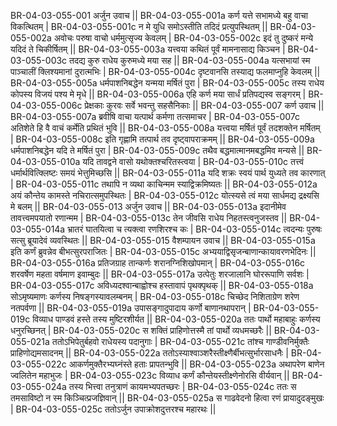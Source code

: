 BR-04-03-055-001  	अर्जुन उवाच ||
BR-04-03-055-001a 	कर्ण यत्ते सभामध्ये बहु वाचा विकत्थितम् |
BR-04-03-055-001c 	न मे युधि समोऽस्तीति तदिदं प्रत्युपस्थितम् ||
BR-04-03-055-002a 	अवोचः परुषा वाचो धर्ममुत्सृज्य केवलम् |
BR-04-03-055-002c 	इदं तु दुष्करं मन्ये यदिदं ते चिकीर्षितम् ||
BR-04-03-055-003a 	यत्त्वया कथितं पूर्वं मामनासाद्य किञ्चन |
BR-04-03-055-003c 	तदद्य कुरु राधेय कुरुमध्ये मया सह ||
BR-04-03-055-004a 	यत्सभायां स्म पाञ्चालीं क्लिश्यमानां दुरात्मभिः |
BR-04-03-055-004c 	दृष्टवानसि तस्याद्य फलमाप्नुहि केवलम् ||
BR-04-03-055-005a 	धर्मपाशनिबद्धेन यन्मया मर्षितं पुरा |
BR-04-03-055-005c 	तस्य राधेय कोपस्य विजयं पश्य मे मृधे ||
BR-04-03-055-006a 	एहि कर्ण मया सार्धं प्रतिपद्यस्व सङ्गरम् |
BR-04-03-055-006c 	प्रेक्षकाः कुरवः सर्वे भवन्तु सहसैनिकाः ||
BR-04-03-055-007  	कर्ण उवाच ||
BR-04-03-055-007a 	ब्रवीषि वाचा यत्पार्थ कर्मणा तत्समाचर |
BR-04-03-055-007c 	अतिशेते हि वै वाचं कर्मेति प्रथितं भुवि ||
BR-04-03-055-008a 	यत्त्वया मर्षितं पूर्वं तदशक्तेन मर्षितम् |
BR-04-03-055-008c 	इति गृह्णामि तत्पार्थ तव दृष्ट्वापराक्रमम् ||
BR-04-03-055-009a 	धर्मपाशनिबद्धेन यदि ते मर्षितं पुरा |
BR-04-03-055-009c 	तथैव बद्धमात्मानमबद्धमिव मन्यसे ||
BR-04-03-055-010a 	यदि तावद्वने वासो यथोक्तश्चरितस्त्वया |
BR-04-03-055-010c 	तत्त्वं धर्मार्थवित्क्लिष्टः समयं भेत्तुमिच्छसि ||
BR-04-03-055-011a 	यदि शक्रः स्वयं पार्थ युध्यते तव कारणात् |
BR-04-03-055-011c 	तथापि न व्यथा काचिन्मम स्याद्विक्रमिष्यतः ||
BR-04-03-055-012a	अयं कौन्तेय कामस्ते नचिरात्समुपस्थितः |
BR-04-03-055-012c	योत्स्यसे त्वं मया सार्धमद्य द्रक्ष्यसि मे बलम् ||
BR-04-03-055-013  	अर्जुन उवाच ||
BR-04-03-055-013a 	इदानीमेव तावत्त्वमपयातो रणान्मम |
BR-04-03-055-013c 	तेन जीवसि राधेय निहतस्त्वनुजस्तव ||
BR-04-03-055-014a 	भ्रातरं घातयित्वा च त्यक्त्वा रणशिरश्च कः |
BR-04-03-055-014c 	त्वदन्यः पुरुषः सत्सु ब्रूयादेवं व्यवस्थितः ||
BR-04-03-055-015  	वैशम्पायन उवाच ||
BR-04-03-055-015a 	इति कर्णं ब्रुवन्नेव बीभत्सुरपराजितः |
BR-04-03-055-015c 	अभ्ययाद्विसृजन्बाणान्कायावरणभेदिनः ||
BR-04-03-055-016a 	प्रतिजग्राह तान्कर्णः शरानग्निशिखोपमान् |
BR-04-03-055-016c 	शरवर्षेण महता वर्षमाण इवाम्बुदः ||
BR-04-03-055-017a 	उत्पेतुः शरजालानि घोररूपाणि सर्वशः |
BR-04-03-055-017c 	अविध्यदश्वान्बाह्वोश्च हस्तावापं पृथक्पृथक् ||
BR-04-03-055-018a 	सोऽमृष्यमाणः कर्णस्य निषङ्गस्यावलम्बनम् |
BR-04-03-055-018c 	चिच्छेद निशिताग्रेण शरेण नतपर्वणा ||
BR-04-03-055-019a 	उपासङ्गादुपादाय कर्णो बाणानथापरान् |
BR-04-03-055-019c 	विव्याध पाण्डवं हस्ते तस्य मुष्टिरशीर्यत ||
BR-04-03-055-020a 	ततः पार्थो महाबाहुः कर्णस्य धनुरच्छिनत् |
BR-04-03-055-020c 	स शक्तिं प्राहिणोत्तस्मै तां पार्थो व्यधमच्छरैः ||
BR-04-03-055-021a 	ततोऽभिपेतुर्बहवो राधेयस्य पदानुगाः |
BR-04-03-055-021c 	तांश्च गाण्डीवनिर्मुक्तैः प्राहिणोद्यमसादनम् ||
BR-04-03-055-022a 	ततोऽस्याश्वाञ्शरैस्तीक्ष्णैर्बीभत्सुर्भारसाधनैः |
BR-04-03-055-022c 	आकर्णमुक्तैरभ्यघ्नंस्ते हताः प्रापतन्भुवि ||
BR-04-03-055-023a 	अथापरेण बाणेन ज्वलितेन महाभुजः |
BR-04-03-055-023c 	विव्याध कर्णं कौन्तेयस्तीक्ष्णेनोरसि वीर्यवान् ||
BR-04-03-055-024a 	तस्य भित्त्वा तनुत्राणं कायमभ्यपतच्छरः |
BR-04-03-055-024c 	ततः स तमसाविष्टो न स्म किञ्चित्प्रजज्ञिवान् ||
BR-04-03-055-025a 	स गाढवेदनो हित्वा रणं प्रायादुदङ्मुखः |
BR-04-03-055-025c 	ततोऽर्जुन उपाक्रोशदुत्तरश्च महारथः ||
